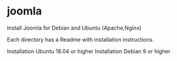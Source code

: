 # joomla
Install Joomla for Debian and Ubuntu (Apache,Nginx)

Each directory has a Readme with installation instructions.

Installation Ubuntu 18.04 or higher
Installation Debian 9 or higher
